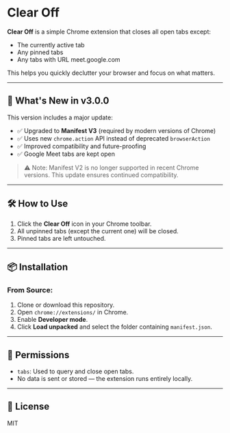 # Clear Off

**Clear Off** is a simple Chrome extension that closes all open tabs except:
- The currently active tab
- Any pinned tabs
- Any tabs with URL meet.google.com

This helps you quickly declutter your browser and focus on what matters.

---

## 🔄 What's New in v3.0.0

This version includes a major update:

- ✅ Upgraded to **Manifest V3** (required by modern versions of Chrome)
- ✅ Uses new `chrome.action` API instead of deprecated `browserAction`
- ✅ Improved compatibility and future-proofing
- ✅ Google Meet tabs are kept open

> ⚠️ Note: Manifest V2 is no longer supported in recent Chrome versions. This update ensures continued compatibility.

---

## 🛠 How to Use

1. Click the **Clear Off** icon in your Chrome toolbar.
2. All unpinned tabs (except the current one) will be closed.
3. Pinned tabs are left untouched.

---

## 📦 Installation

### From Source:

1. Clone or download this repository.
2. Open `chrome://extensions/` in Chrome.
3. Enable **Developer mode**.
4. Click **Load unpacked** and select the folder containing `manifest.json`.

---

## 🔐 Permissions

- `tabs`: Used to query and close open tabs.
- No data is sent or stored — the extension runs entirely locally.

---

## 📄 License

MIT
